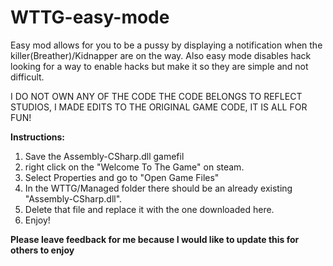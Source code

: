 # WTTG-easy-mode
Easy mod allows for you to be a pussy by displaying a notification when the killer(Breather)/Kidnapper are on the way. Also easy mode disables hack looking for a way to enable hacks but make it so they are simple and not difficult.

I DO NOT OWN ANY OF THE CODE THE CODE BELONGS TO REFLECT STUDIOS, I MADE EDITS TO THE ORIGINAL GAME CODE, IT IS ALL FOR FUN!


**Instructions:**

1. Save the Assembly-CSharp.dll gamefil
2. right click on the "Welcome To The Game" on steam.
3. Select Properties and go to "Open Game Files"
4. In the WTTG/Managed folder there should be an already existing "Assembly-CSharp.dll".
5. Delete that file and replace it with the one downloaded here.
6. Enjoy!

**Please leave feedback for me because I would like to update this for others to enjoy**
